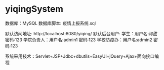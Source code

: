 # yiqingSystem
数据库：MySQL
数据库脚本: 疫情上报系统.sql

默认访问地址: http://localhost:8080/yiqing/
默认后台用户: 
学生：用户名:祁甜 密码:123
学院负责人：用户名:admin1 密码:123
学校防疫办：用户名:admin2 密码:123

系统采用技术：Servlet+JSP+Jdbc+dbutils+EasyUI+jQuery+Ajax+面向接口编程
